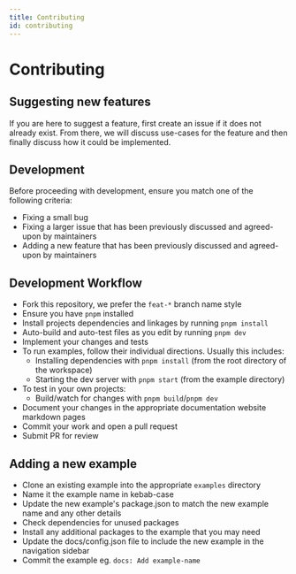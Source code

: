 ```yaml
---
title: Contributing
id: contributing
---
```


# Contributing

## Suggesting new features

If you are here to suggest a feature, first create an issue if it does not already exist. From there, we will discuss use-cases for the feature and then finally discuss how it could be implemented.

## Development

Before proceeding with development, ensure you match one of the following criteria:

- Fixing a small bug
- Fixing a larger issue that has been previously discussed and agreed-upon by maintainers
- Adding a new feature that has been previously discussed and agreed-upon by maintainers

## Development Workflow

- Fork this repository, we prefer the `feat-*` branch name style
- Ensure you have `pnpm` installed
- Install projects dependencies and linkages by running `pnpm install`
- Auto-build and auto-test files as you edit by running `pnpm dev`
- Implement your changes and tests
- To run examples, follow their individual directions. Usually this includes:
  - Installing dependencies with `pnpm install` (from the root directory of the workspace)
  - Starting the dev server with `pnpm start` (from the example directory)
- To test in your own projects:
  - Build/watch for changes with `pnpm build`/`pnpm dev`
- Document your changes in the appropriate documentation website markdown pages
- Commit your work and open a pull request
- Submit PR for review

## Adding a new example

- Clone an existing example into the appropriate `examples` directory
- Name it the example name in kebab-case
- Update the new example's package.json to match the new example name and any other details
- Check dependencies for unused packages
- Install any additional packages to the example that you may need
- Update the docs/config.json file to include the new example in the navigation sidebar
- Commit the example eg. `docs: Add example-name`
